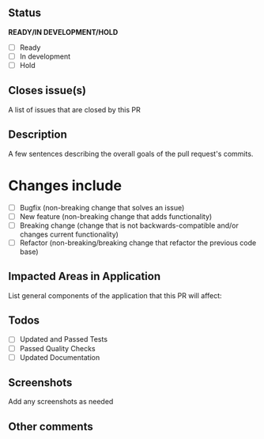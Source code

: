 

## Status
**READY/IN DEVELOPMENT/HOLD**
 
 - [ ] Ready
 - [ ] In development
 - [ ] Hold

## Closes issue(s)
A list of issues that are closed by this PR

## Description
A few sentences describing the overall goals of the pull request's commits.

# Changes include
- [ ] Bugfix (non-breaking change that solves an issue)
- [ ] New feature (non-breaking change that adds functionality)
- [ ] Breaking change (change that is not backwards-compatible and/or changes current functionality)
- [ ] Refactor (non-breaking/breaking change that refactor the previous code base)

## Impacted Areas in Application
List general components of the application that this PR will affect:

## Todos
- [ ] Updated and Passed Tests
- [ ] Passed Quality Checks
- [ ] Updated  Documentation

## Screenshots
Add any screenshots as needed

## Other comments
